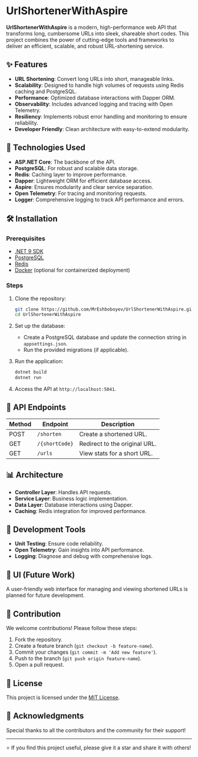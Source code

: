 # UrlShortenerWithAspire

**UrlShortenerWithAspire** is a modern, high-performance web API that transforms long, cumbersome URLs into sleek, shareable short codes. This project combines the power of cutting-edge tools and frameworks to deliver an efficient, scalable, and robust URL-shortening service.

## ✨ Features

- **URL Shortening**: Convert long URLs into short, manageable links.
- **Scalability**: Designed to handle high volumes of requests using Redis caching and PostgreSQL.
- **Performance**: Optimized database interactions with Dapper ORM.
- **Observability**: Includes advanced logging and tracing with Open Telemetry.
- **Resiliency**: Implements robust error handling and monitoring to ensure reliability.
- **Developer Friendly**: Clean architecture with easy-to-extend modularity.

## 🚀 Technologies Used

- **ASP.NET Core**: The backbone of the API.
- **PostgreSQL**: For robust and scalable data storage.
- **Redis**: Caching layer to improve performance.
- **Dapper**: Lightweight ORM for efficient database access.
- **Aspire**: Ensures modularity and clear service separation.
- **Open Telemetry**: For tracing and monitoring requests.
- **Logger**: Comprehensive logging to track API performance and errors.

## 🛠️ Installation

### Prerequisites
- [.NET 9 SDK](https://dotnet.microsoft.com/download/dotnet/9.0)
- [PostgreSQL](https://www.postgresql.org/download/)
- [Redis](https://redis.io/download)
- [Docker](https://www.docker.com/get-started) (optional for containerized deployment)

### Steps

1. Clone the repository:
   ```bash
   git clone https://github.com/MrEshboboyev/UrlShortenerWithAspire.git
   cd UrlShortenerWithAspire
   ```

2. Set up the database:
   - Create a PostgreSQL database and update the connection string in `appsettings.json`.
   - Run the provided migrations (if applicable).

3. Run the application:
   ```bash
   dotnet build
   dotnet run
   ```

4. Access the API at `http://localhost:5041`.

## 📖 API Endpoints

| Method | Endpoint              | Description              |
|--------|-----------------------|--------------------------|
| POST   | `/shorten`            | Create a shortened URL. |
| GET    | `/{shortCode}`        | Redirect to the original URL. |
| GET    | `/urls`               | View stats for a short URL. |

## 📊 Architecture

- **Controller Layer**: Handles API requests.
- **Service Layer**: Business logic implementation.
- **Data Layer**: Database interactions using Dapper.
- **Caching**: Redis integration for improved performance.

## 🧰 Development Tools

- **Unit Testing**: Ensure code reliability.
- **Open Telemetry**: Gain insights into API performance.
- **Logging**: Diagnose and debug with comprehensive logs.

## 🎨 UI (Future Work)
A user-friendly web interface for managing and viewing shortened URLs is planned for future development.

## 🤝 Contribution

We welcome contributions! Please follow these steps:

1. Fork the repository.
2. Create a feature branch (`git checkout -b feature-name`).
3. Commit your changes (`git commit -m 'Add new feature'`).
4. Push to the branch (`git push origin feature-name`).
5. Open a pull request.

## 📜 License

This project is licensed under the [MIT License](LICENSE).

## 🙌 Acknowledgments

Special thanks to all the contributors and the community for their support!

---

⭐ If you find this project useful, please give it a star and share it with others!
